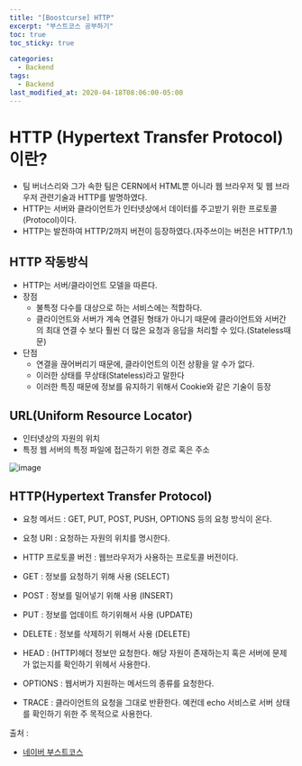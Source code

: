 ```yaml
---
title: "[Boostcurse] HTTP"
excerpt: "부스트코스 공부하기"
toc: true
toc_sticky: true

categories:
  - Backend
tags:
  - Backend
last_modified_at: 2020-04-18T08:06:00-05:00
---
```



# HTTP (Hypertext Transfer Protocol)이란?

+ 팀 버너스리와 그가 속한 팀은 CERN에서 HTML뿐 아니라 웹 브라우저 및 웹 브라우저 관련기술과 HTTP를 발명하였다.
+ HTTP는 서버와 클라이언트가 인터넷상에서 데이터를 주고받기 위한 프로토콜(Protocol)이다.
+ HTTP는 발전하여 HTTP/2까지 버전이 등장하였다.(자주쓰이는 버전은 HTTP/1.1)


## HTTP 작동방식

+ HTTP는 서버/클라이언트 모델을 따른다.
+ 장점
    - 불특정 다수를 대상으로 하는 서비스에는 적합하다.
    - 클라이언트와 서버가 계속 연결된 형태가 아니기 때문에 클라이언트와 서버간의 최대 연결 수 보다 훨씬 더 많은 요청과 응답을 처리할 수 있다.(Stateless때문)
+ 단점
    - 연결을 끊어버리기 때문에, 클라이언트의 이전 상황을 알 수가 없다.
    - 이러한 상태를 무상태(Stateless)라고 말한다
    - 이러한 특징 때문에 정보를 유지하기 위해서 Cookie와 같은 기술이 등장

## URL(Uniform Resource Locator)
    
+ 인터넷상의 자원의 위치
+ 특정 웹 서버의 특정 파일에 접근하기 위한 경로 혹은 주소


![image](https://cphinf.pstatic.net/mooc/20180119_25/1516354290022wUY3x_PNG/http_-_.PNG)


## HTTP(Hypertext Transfer Protocol)

+ 요청 메서드 : GET, PUT, POST, PUSH, OPTIONS 등의 요청 방식이 온다.
+ 요청 URI : 요청하는 자원의 위치를 명시한다.
+ HTTP 프로토콜 버전 : 웹브라우저가 사용하는 프로토콜 버전이다.


+ GET : 정보를 요청하기 위해 사용 (SELECT)
+ POST : 정보를 밀어넣기 위해 사용 (INSERT)
+ PUT : 정보를 업데이트 하기위해서 사용 (UPDATE)
+ DELETE : 정보를 삭제하기 위해서 사용 (DELETE)
+ HEAD : (HTTP)헤더 정보만 요청한다. 해당 자원이 존재하는지 혹은 서버에 문제가 없는지를 확인하기 위헤서 사용한다.
+ OPTIONS : 웹서버가 지원하는 메서드의 종류를 요청한다.
+ TRACE : 클라이언트의 요청을 그대로 반환한다. 예컨데 echo 서비스로 서버 상태를 확인하기 위한 주 목적으로 사용한다.


출처 : 
+ [네이버 부스트코스](https://www.edwith.org/boostcourse-web/lecture/16661/)